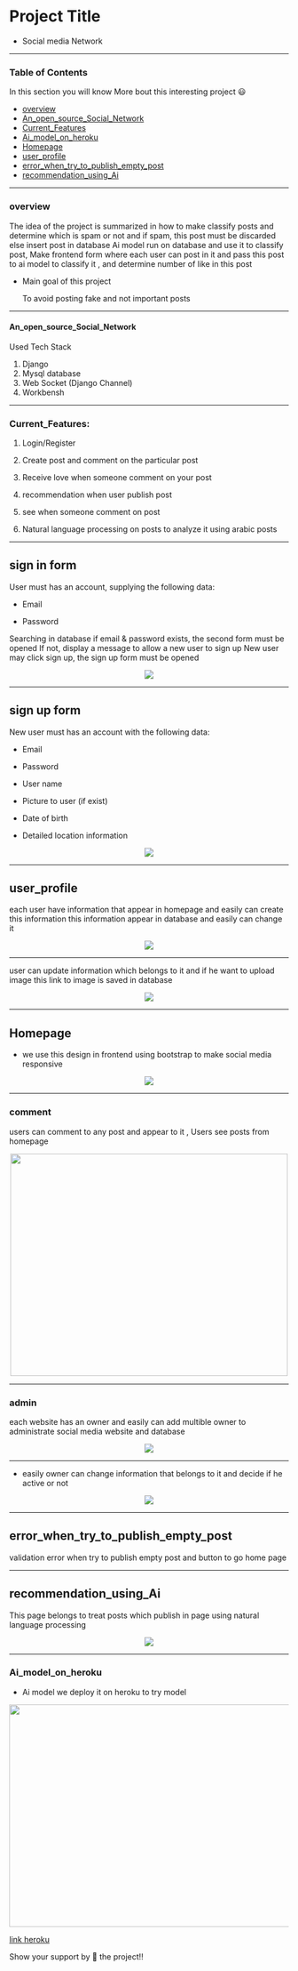 # Project Title

 * Social media Network
 
---
### Table of Contents

In this section you will know More bout this interesting project :smiley:

- [overview](#overview)
- [An_open_source_Social_Network](#An_open_source_Social_Network)
- [Current_Features](#Current_Features)
- [Ai_model_on_heroku](#Ai_model_on_heroku)
- [Homepage](#Home_page)
- [user_profile](#user_profile)
- [error_when_try_to_publish_empty_post](#error_when_try_to_publish_empty_post)
- [recommendation_using_Ai ](#recommendation_using_Ai )


---

### overview

 The idea of the project is summarized in how to make classify posts and determine which is spam or not and if spam, this post must be
 discarded else insert post in database Ai model run on database and use it to classify post, Make frontend form where each user can 
 post in it and pass this post to ai model to classify it , and determine number of like in this post 
 
 * Main goal of this project
 
      To avoid posting fake and not important posts
 
 
---

#### An_open_source_Social_Network

Used Tech Stack

1. Django
2. Mysql database
3. Web Socket (Django Channel)
4. Workbensh
---

### Current_Features:

1. Login/Register

2. Create post and comment on the particular post

3. Receive love when someone comment on your post

4. recommendation when user publish post 

5. see when someone comment on post

5. Natural language processing on posts to analyze it using arabic posts

---

## sign in form 

User must has an account, supplying the following data:

- Email

- Password

Searching in database if email & password exists, the second form must be opened If not, display a message to allow a new user to sign up  New user may click sign up, the sign up form must be opened

<p align = "center"> 
<img src="./img/signin.PNG">
</p>

---

## sign up form

New user must has an account with the following data:

* Email

* Password

* User name

* Picture to user (if exist)

* Date of birth

* Detailed location information

<p align = "center">
 
<img src="./img/signup.PNG" >

</p>

---


## user_profile

  each user have information that appear in homepage and easily can create this information 
  this information appear in database and easily can change it
  
  <p align = "center">
<img src="./img/create_profile.PNG">
</p>

---

 user can update information which belongs to it and if he want to upload image this link to image is saved in database 

<p align = "center">
<img src="./img/edit_profile.PNG">
</p>


---

## Homepage

* we use this design in frontend using bootstrap to make social media responsive 

<p align = "center">
<img src="./img/homepage.PNG">
</p>

---

### comment 

users can comment to any post and appear to it , Users see posts from homepage

<p align = "center">
<img src="./img/comment.PNG" width ="500" height = "400">
</p>

--- 

### admin

 each website has an owner and easily can add multible owner to administrate social media website and database
 
 <p align = "center">
<img src="./img/admin.PNG">
</p>

---
* easily owner can change information that belongs to it and decide if he active or not

<p align = "center">
<img src="./img/change_admin.PNG">
</p>

---
## error_when_try_to_publish_empty_post

 validation error when try to publish empty post and button to go home page 
 
---

## recommendation_using_Ai 

This page belongs to treat posts which publish in page using natural language processing 

<p align = "center">
<img src="./img/recommend.PNG">
</p>

---

### Ai_model_on_heroku

* Ai model we deploy it on heroku to try model 

<p align = "center">
 
<img src="./img/finaln.PNG" height="400" width = "700">
 
</p>

[link heroku](https://posts-classification.herokuapp.com/)



Show your support by 🌟 the project!!
